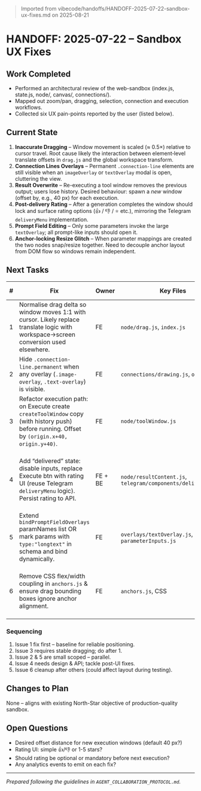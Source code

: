 > Imported from vibecode/handoffs/HANDOFF-2025-07-22-sandbox-ux-fixes.md on 2025-08-21

# HANDOFF: 2025-07-22 – Sandbox UX Fixes

## Work Completed
- Performed an architectural review of the web-sandbox (index.js, state.js, node/, canvas/, connections/).
- Mapped out zoom/pan, dragging, selection, connection and execution workflows.
- Collected six UX pain-points reported by the user (listed below).

## Current State
1. **Inaccurate Dragging** – Window movement is scaled (≈ 0.5×) relative to cursor travel. Root cause likely the interaction between element‐level translate offsets in `drag.js` and the global workspace transform.
2. **Connection Lines Overlays** – Permanent `.connection-line` elements are still visible when an `imageOverlay` or `textOverlay` modal is open, cluttering the view.
3. **Result Overwrite** – Re-executing a tool window removes the previous output; users lose history. Desired behaviour: spawn a *new* window (offset by, e.g., 40 px) for each execution.
4. **Post-delivery Rating** – After a generation completes the window should lock and surface rating options (👍 / 👎 / ⭐ etc.), mirroring the Telegram `deliveryMenu` implementation.
5. **Prompt Field Editing** – Only some parameters invoke the large `textOverlay`; all prompt-like inputs should open it.
6. **Anchor-locking Resize Glitch** – When parameter mappings are created the two nodes snap/resize together. Need to decouple anchor layout from DOM flow so windows remain independent.

## Next Tasks
| # | Fix | Owner | Key Files | Acceptance Test |
|---|-----|-------|-----------|-----------------|
| 1 | Normalise drag delta so window moves 1:1 with cursor. Likely replace translate logic with workspace→screen conversion used elsewhere. | FE | `node/drag.js`, `index.js` | Drag a window 500 px ‑ it follows precisely. |
| 2 | Hide `.connection-line.permanent` when any overlay (`.image-overlay`, `.text-overlay`) is visible. | FE | `connections/drawing.js`, `overlays/*` | Open image overlay – no lines visible; close – lines re-appear. |
| 3 | Refactor execution path: on Execute create `createToolWindow` copy (with history push) before running. Offset by `(origin.x+40, origin.y+40)`. | FE | `node/toolWindow.js` | Execute same node twice – two result nodes visible. |
| 4 | Add “delivered” state: disable inputs, replace Execute btn with rating UI (reuse Telegram `deliveryMenu` logic). Persist rating to API. | FE + BE | `node/resultContent.js`, `telegram/components/deliveryMenu/*` | Generation completes – rating buttons appear, POST /rating returns 200. |
| 5 | Extend `bindPromptFieldOverlays` paramNames list OR mark params with `type:"longtext"` in schema and bind dynamically. | FE | `overlays/textOverlay.js`, `parameterInputs.js` | All prompt/ instruction fields open overlay. |
| 6 | Remove CSS flex/width coupling in `anchors.js` & ensure drag bounding boxes ignore anchor alignment. | FE | `anchors.js`, CSS | Create mapping – windows keep their size; no forced resizing. |

### Sequencing
1. Issue 1 fix first – baseline for reliable positioning.
2. Issue 3 requires stable dragging; do after 1.
3. Issue 2 & 5 are small scoped – parallel.
4. Issue 4 needs design & API; tackle post-UI fixes.
5. Issue 6 cleanup after others (could affect layout during testing).

## Changes to Plan
None – aligns with existing North-Star objective of production-quality sandbox.

## Open Questions
- Desired offset distance for new execution windows (default 40 px?)
- Rating UI: simple 👍/👎 or 1-5 stars?
- Should rating be optional or mandatory before next execution?
- Any analytics events to emit on each fix?

---
*Prepared following the guidelines in `AGENT_COLLABORATION_PROTOCOL.md`.* 